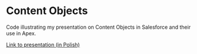 # Content Objects

Code illustrating my presentation on Content Objects in Salesforce and their use in Apex.

[Link to presentation (in Polish)](https://docs.google.com/presentation/d/1zWEijZ5vsayXeoBoHtPnakaqsv4yPbBv8KMyLfYZuXE/edit?usp=sharing)
